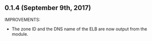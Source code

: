 ## 0.1.4 (September 9th, 2017) 

IMPROVEMENTS:

* The zone ID and the DNS name of the ELB are now output from the module.   